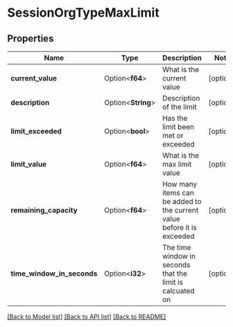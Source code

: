# SessionOrgTypeMaxLimit

## Properties

Name | Type | Description | Notes
------------ | ------------- | ------------- | -------------
**current_value** | Option<**f64**> | What is the current value | [optional]
**description** | Option<**String**> | Description of the limit | [optional]
**limit_exceeded** | Option<**bool**> | Has the limit been met or exceeded | [optional]
**limit_value** | Option<**f64**> | What is the max limit value | [optional]
**remaining_capacity** | Option<**f64**> | How many items can be added to the current value before it is exceeded | [optional]
**time_window_in_seconds** | Option<**i32**> | The time window in seconds that the limit is calcuated on | [optional]

[[Back to Model list]](../README.md#documentation-for-models) [[Back to API list]](../README.md#documentation-for-api-endpoints) [[Back to README]](../README.md)


